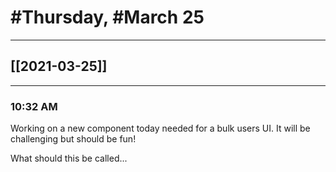 # #Thursday, #March 25
---

## [[2021-03-25]]

---


### 10:32 AM

Working on a new component today needed for a bulk users UI. It will be challenging but should be fun!

What should this be called... 

